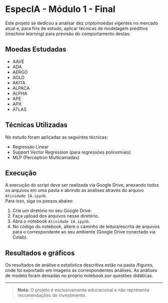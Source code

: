 # EspecIA - Módulo 1 - Final

Este projeto se dedicou a analisar dez criptomoedas vigentes no mercado atual e, para fins de estudo, aplicar técnicas de modelagem preditiva (*machine learning*) para previsão do comportamento destas.

## Moedas Estudadas

- AAVE  
- ADA  
- AERGO  
- AGLD  
- AKITA  
- ALPACA  
- ALPHA  
- APE  
- APX  
- ATLAS  

## Técnicas Utilizadas

No estudo foram aplicadas as seguintes técnicas:

- Regressão Linear  
- Support Vector Regression (para regressões polinomiais)  
- MLP (Perceptron Multicamadas)  

## Execução

A execução do script deve ser realizada via Google Drive, anexando todos os arquivos em uma pasta e abrindo as análises através do arquivo `Atividade IA.ipynb`.  
Para isso, siga os passos abaixo:

1. Crie um diretório no seu Google Drive.  
2. Faça upload dos arquivos nesse diretório.
3. Abra o notebook `Atividade IA.ipynb`.
4. No código do notebook, altere o caminho de leitura/escrita de arquivos para o correspondente ao seu ambiente (Google Drive conectado via Colab).

## Resultados e gráficos

Os resultados de análise e estatística descritiva estão na pasta /figures, onde foi exportado em imagens as correspondentes análises. As análises de modelo foram deixadas no próprio notebook por questões didáticas.

---

> **Nota:** O projeto é exclusivamente educacional e não representa recomendações de investimento.
